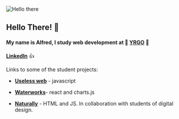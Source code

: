 ![Hello there](https://media1.giphy.com/media/xTiIzJSKB4l7xTouE8/giphy.gif?cid=ecf05e47q5co9c4o2xj65zykueoxvtcy86qq7e1gykh4wgnu&rid=giphy.gif&ct=g)

## Hello There!  :wave: ## 
#### My name is **Alfred**, I study web development at :seedling: [**YRGO**](https://www.yrgo.se/utbildningar/webbutvecklare/ "YRGO") :seedling: ####

[**LinkedIn**](www.linkedin.com/in/alfred-unenge-990b63256) :+1:

Links to some of the student projects: 

- [**Useless web**](https://useless-sound.netlify.app/) - javascript

- [**Waterworks**](https://thomasdanielsson.coffee/)- react and charts.js

- [**Naturally**](https://naturallyfive.netlify.app/) - HTML and JS. In collaboration with students of digital design. 
